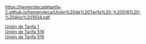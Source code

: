 https://hemerotecadetarifa-2.github.io/hemeroteca/Unión%20de%20Tarifa%20-%20516%20-%20Año%201934.pdf
<div>
<a href="https://hemerotecadetarifa-2.github.io/hemeroteca/Unión de Tarifa - 1 - Año 1924.pdf" target="_blank"> Unión de Tarifa 1 </a> <br>
<a href="https://hemerotecadetarifa-2.github.io/hemeroteca/Unión de Tarifa - 516 - Año 1934.pdf" target="_blank"> Unión de Tarifa 516 </a> <br> 
  <a href="https://hemerotecadetarifa-2.github.io/hemeroteca/Unión de Tarifa - 515 - Año 1934.pdf" target="_blank"> Unión de Tarifa 516 </a> <br> 
